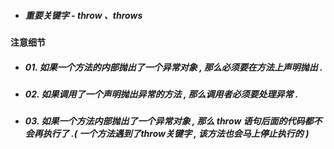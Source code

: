 * ##### 重要关键字 - throw 、throws

#### 注意细节

* ##### 01. 如果一个方法的内部抛出了一个异常对象 , 那么必须要在方法上声明抛出 .
* ##### 02. 如果调用了一个声明抛出异常的方法 , 那么调用者必须要处理异常 .
* ##### 03. 如果一个方法内部抛出了一个异常对象 , 那么 throw 语句后面的代码都不会再执行了 .\( 一个方法遇到了throw关键字 , 该方法也会马上停止执行的 \)



